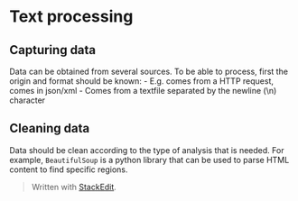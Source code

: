 # Text processing

## Capturing data

Data can be obtained from several sources. To be able to process, first the origin and format should be known: 
	- E.g. comes from a HTTP request, comes in json/xml
	- Comes from a textfile separated by the newline (\n) character

## Cleaning data

Data should be clean according to the type of analysis that is needed. For example, `BeautifulSoup` is a python library that can be used to parse HTML content to find specific regions.

> Written with [StackEdit](https://stackedit.io/).
<!--stackedit_data:
eyJoaXN0b3J5IjpbLTEzNDIyNTQyNiwxMjM2MDQzNTQ0LC02NT
U4OTQwM119
-->
